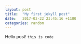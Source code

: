 ```yaml
---
layout: post
title:  "My first jekyll post"
date:   2017-02-22 23:45:16 +1100
categories: random
---
```


Hello post! `this is code`